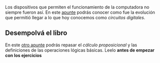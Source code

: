 Los dispositivos que permiten el funcionamiento de la computadora no siempre fueron así. En este [apunte](http://orga.blog.unq.edu.ar/wp-content/uploads/sites/5/2015/08/evolucion-VN.pdf) podrás conocer como fue la evolución que permitió llegar a lo que hoy conocemos como *circuitos digitales*.

## Desempolvá el libro 

En este [otro apunte](http://orga.blog.unq.edu.ar/wp-content/uploads/sites/5/2015/04/orga_clase1_apunteLogica-1.pdf) podrás repasar el *cálculo proposicional* y las definiciones de las operaciones lógicas básicas. Leelo **antes de empezar con los ejercicios**